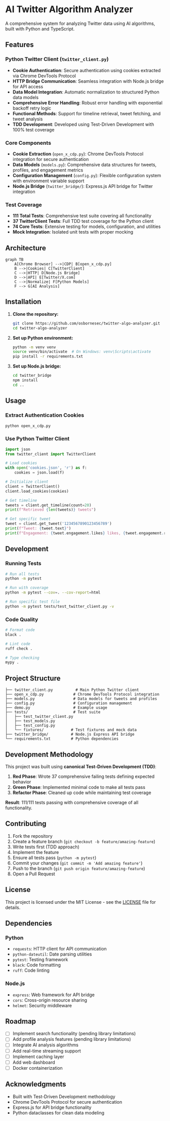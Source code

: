 # AI Twitter Algorithm Analyzer

A comprehensive system for analyzing Twitter data using AI algorithms, built with Python and TypeScript.

## Features

### Python Twitter Client (`twitter_client.py`)
- **Cookie Authentication**: Secure authentication using cookies extracted via Chrome DevTools Protocol
- **HTTP Bridge Communication**: Seamless integration with Node.js bridge for API access
- **Data Model Integration**: Automatic normalization to structured Python data models
- **Comprehensive Error Handling**: Robust error handling with exponential backoff retry logic
- **Functional Methods**: Support for timeline retrieval, tweet fetching, and tweet analysis
- **TDD Development**: Developed using Test-Driven Development with 100% test coverage

### Core Components
- **Cookie Extraction** (`open_x_cdp.py`): Chrome DevTools Protocol integration for secure authentication
- **Data Models** (`models.py`): Comprehensive data structures for tweets, profiles, and engagement metrics  
- **Configuration Management** (`config.py`): Flexible configuration system with environment variable support
- **Node.js Bridge** (`twitter_bridge/`): Express.js API bridge for Twitter integration

### Test Coverage
- **111 Total Tests**: Comprehensive test suite covering all functionality
- **37 TwitterClient Tests**: Full TDD test coverage for the Python client
- **74 Core Tests**: Extensive testing for models, configuration, and utilities
- **Mock Integration**: Isolated unit tests with proper mocking

## Architecture

```mermaid
graph TB
    A[Chrome Browser] -->|CDP| B[open_x_cdp.py]
    B -->|Cookies| C[TwitterClient]
    C -->|HTTP| D[Node.js Bridge]
    D -->|API| E[Twitter/X.com]
    C -->|Normalize| F[Python Models]
    F --> G[AI Analysis]
```

## Installation

1. **Clone the repository:**
   ```bash
   git clone https://github.com/osbornesec/twitter-algo-analyzer.git
   cd twitter-algo-analyzer
   ```

2. **Set up Python environment:**
   ```bash
   python -m venv venv
   source venv/bin/activate  # On Windows: venv\Scripts\activate
   pip install -r requirements.txt
   ```

3. **Set up Node.js bridge:**
   ```bash
   cd twitter_bridge
   npm install
   cd ..
   ```

## Usage

### Extract Authentication Cookies
```bash
python open_x_cdp.py
```

### Use Python Twitter Client
```python
import json
from twitter_client import TwitterClient

# Load cookies
with open('cookies.json', 'r') as f:
    cookies = json.load(f)

# Initialize client
client = TwitterClient()
client.load_cookies(cookies)

# Get timeline
tweets = client.get_timeline(count=20)
print(f"Retrieved {len(tweets)} tweets")

# Get specific tweet
tweet = client.get_tweet('1234567890123456789')
print(f"Tweet: {tweet.text}")
print(f"Engagement: {tweet.engagement.likes} likes, {tweet.engagement.retweets} retweets")
```

## Development

### Running Tests
```bash
# Run all tests
python -m pytest

# Run with coverage
python -m pytest --cov=. --cov-report=html

# Run specific test file
python -m pytest tests/test_twitter_client.py -v
```

### Code Quality
```bash
# Format code
black .

# Lint code  
ruff check .

# Type checking
mypy .
```

## Project Structure

```
├── twitter_client.py          # Main Python Twitter client
├── open_x_cdp.py             # Chrome DevTools Protocol integration
├── models.py                 # Data models for tweets and profiles
├── config.py                 # Configuration management
├── demo.py                   # Example usage
├── tests/                    # Test suite
│   ├── test_twitter_client.py
│   ├── test_models.py  
│   ├── test_config.py
│   └── fixtures/            # Test fixtures and mock data
├── twitter_bridge/          # Node.js Express API bridge
└── requirements.txt         # Python dependencies
```

## Development Methodology

This project was built using **canonical Test-Driven Development (TDD)**:

1. **Red Phase**: Wrote 37 comprehensive failing tests defining expected behavior
2. **Green Phase**: Implemented minimal code to make all tests pass  
3. **Refactor Phase**: Cleaned up code while maintaining test coverage

**Result**: 111/111 tests passing with comprehensive coverage of all functionality.

## Contributing

1. Fork the repository
2. Create a feature branch (`git checkout -b feature/amazing-feature`)
3. Write tests first (TDD approach)
4. Implement the feature
5. Ensure all tests pass (`python -m pytest`)
6. Commit your changes (`git commit -m 'Add amazing feature'`)
7. Push to the branch (`git push origin feature/amazing-feature`)
8. Open a Pull Request

## License

This project is licensed under the MIT License - see the [LICENSE](LICENSE) file for details.

## Dependencies

### Python
- `requests`: HTTP client for API communication
- `python-dateutil`: Date parsing utilities
- `pytest`: Testing framework
- `black`: Code formatting
- `ruff`: Code linting

### Node.js
- `express`: Web framework for API bridge
- `cors`: Cross-origin resource sharing
- `helmet`: Security middleware

## Roadmap

- [ ] Implement search functionality (pending library limitations)
- [ ] Add profile analysis features (pending library limitations)  
- [ ] Integrate AI analysis algorithms
- [ ] Add real-time streaming support
- [ ] Implement caching layer
- [ ] Add web dashboard
- [ ] Docker containerization

## Acknowledgments

- Built with Test-Driven Development methodology
- Chrome DevTools Protocol for secure authentication
- Express.js for API bridge functionality
- Python dataclasses for clean data modeling
